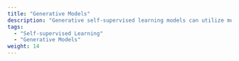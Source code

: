```yaml
---
title: "Generative Models"
description: "Generative self-supervised learning models can utilize more data"
tags:
  - "Self-supervised Learning"
  - "Generative Models"
weight: 14
---
```

